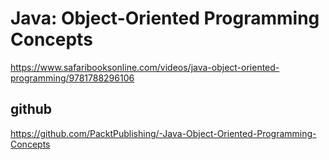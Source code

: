 # Java: Object-Oriented Programming Concepts

https://www.safaribooksonline.com/videos/java-object-oriented-programming/9781788296106

## github

https://github.com/PacktPublishing/-Java-Object-Oriented-Programming-Concepts
